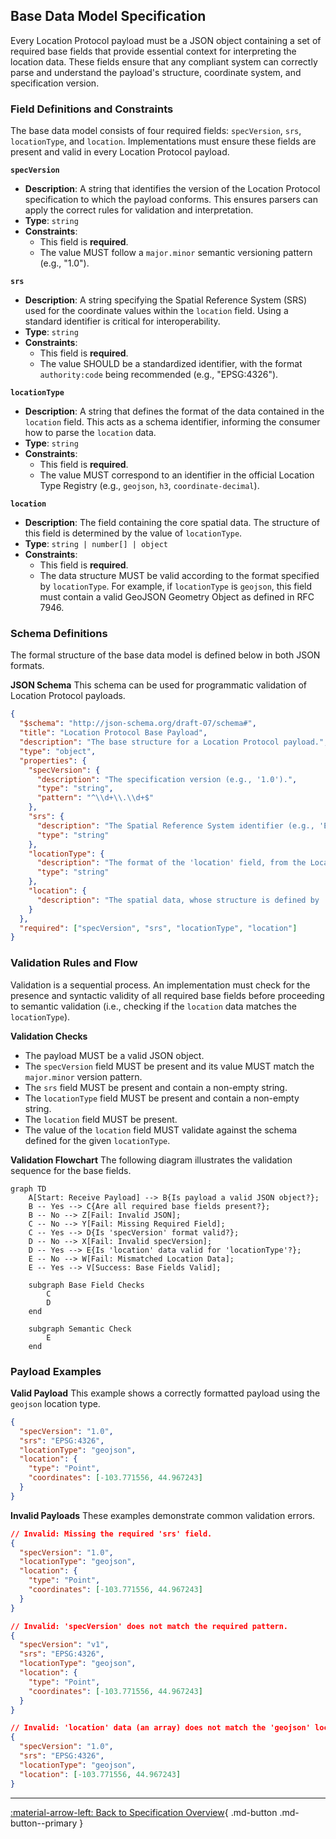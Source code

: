 ## Base Data Model Specification

Every Location Protocol payload must be a JSON object containing a set of required base fields that provide essential context for interpreting the location data. These fields ensure that any compliant system can correctly parse and understand the payload's structure, coordinate system, and specification version.

### Field Definitions and Constraints

The base data model consists of four required fields: `specVersion`, `srs`, `locationType`, and `location`. Implementations must ensure these fields are present and valid in every Location Protocol payload.

**`specVersion`**

- **Description**: A string that identifies the version of the Location Protocol specification to which the payload conforms. This ensures parsers can apply the correct rules for validation and interpretation.
- **Type**: `string`
- **Constraints**:
  - This field is **required**.
  - The value MUST follow a `major.minor` semantic versioning pattern (e.g., "1.0").

**`srs`**

- **Description**: A string specifying the Spatial Reference System (SRS) used for the coordinate values within the `location` field. Using a standard identifier is critical for interoperability.
- **Type**: `string`
- **Constraints**:
  - This field is **required**.
  - The value SHOULD be a standardized identifier, with the format `authority:code` being recommended (e.g., "EPSG:4326").

**`locationType`**

- **Description**: A string that defines the format of the data contained in the `location` field. This acts as a schema identifier, informing the consumer how to parse the `location` data.
- **Type**: `string`
- **Constraints**:
  - This field is **required**.
  - The value MUST correspond to an identifier in the official Location Type Registry (e.g., `geojson`, `h3`, `coordinate-decimal`).

**`location`**

- **Description**: The field containing the core spatial data. The structure of this field is determined by the value of `locationType`.
- **Type**: `string | number[] | object`
- **Constraints**:
  - This field is **required**.
  - The data structure MUST be valid according to the format specified by `locationType`. For example, if `locationType` is `geojson`, this field must contain a valid GeoJSON Geometry Object as defined in RFC 7946.

### Schema Definitions

The formal structure of the base data model is defined below in both JSON formats.

**JSON Schema**
This schema can be used for programmatic validation of Location Protocol payloads.

```json
{
  "$schema": "http://json-schema.org/draft-07/schema#",
  "title": "Location Protocol Base Payload",
  "description": "The base structure for a Location Protocol payload.",
  "type": "object",
  "properties": {
    "specVersion": {
      "description": "The specification version (e.g., '1.0').",
      "type": "string",
      "pattern": "^\\d+\\.\\d+$"
    },
    "srs": {
      "description": "The Spatial Reference System identifier (e.g., 'EPSG:4326').",
      "type": "string"
    },
    "locationType": {
      "description": "The format of the 'location' field, from the Location Type Registry.",
      "type": "string"
    },
    "location": {
      "description": "The spatial data, whose structure is defined by 'locationType'."
    }
  },
  "required": ["specVersion", "srs", "locationType", "location"]
}
```

### Validation Rules and Flow

Validation is a sequential process. An implementation must check for the presence and syntactic validity of all required base fields before proceeding to semantic validation (i.e., checking if the `location` data matches the `locationType`).

**Validation Checks**

- The payload MUST be a valid JSON object.
- The `specVersion` field MUST be present and its value MUST match the `major.minor` version pattern.
- The `srs` field MUST be present and contain a non-empty string.
- The `locationType` field MUST be present and contain a non-empty string.
- The `location` field MUST be present.
- The value of the `location` field MUST validate against the schema defined for the given `locationType`.

**Validation Flowchart**
The following diagram illustrates the validation sequence for the base fields.

```mermaid
graph TD
    A[Start: Receive Payload] --> B{Is payload a valid JSON object?};
    B -- Yes --> C{Are all required base fields present?};
    B -- No --> Z[Fail: Invalid JSON];
    C -- No --> Y[Fail: Missing Required Field];
    C -- Yes --> D{Is 'specVersion' format valid?};
    D -- No --> X[Fail: Invalid specVersion];
    D -- Yes --> E{Is 'location' data valid for 'locationType'?};
    E -- No --> W[Fail: Mismatched Location Data];
    E -- Yes --> V[Success: Base Fields Valid];

    subgraph Base Field Checks
        C
        D
    end

    subgraph Semantic Check
        E
    end
```

### Payload Examples

**Valid Payload**
This example shows a correctly formatted payload using the `geojson` location type.

```json
{
  "specVersion": "1.0",
  "srs": "EPSG:4326",
  "locationType": "geojson",
  "location": {
    "type": "Point",
    "coordinates": [-103.771556, 44.967243]
  }
}
```

**Invalid Payloads**
These examples demonstrate common validation errors.

```json
// Invalid: Missing the required 'srs' field.
{
  "specVersion": "1.0",
  "locationType": "geojson",
  "location": {
    "type": "Point",
    "coordinates": [-103.771556, 44.967243]
  }
}
```

```json
// Invalid: 'specVersion' does not match the required pattern.
{
  "specVersion": "v1",
  "srs": "EPSG:4326",
  "locationType": "geojson",
  "location": {
    "type": "Point",
    "coordinates": [-103.771556, 44.967243]
  }
}
```

```json
// Invalid: 'location' data (an array) does not match the 'geojson' locationType (expects an object).
{
  "specVersion": "1.0",
  "srs": "EPSG:4326",
  "locationType": "geojson",
  "location": [-103.771556, 44.967243]
}
```

---

[:material-arrow-left: Back to Specification Overview](index.md){ .md-button .md-button--primary }

